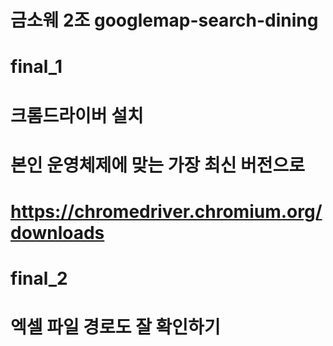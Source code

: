 # 금소웨 2조 googlemap-search-dining
# final_1
# 크롬드라이버 설치
# 본인 운영체제에 맞는 가장 최신 버전으로
# https://chromedriver.chromium.org/downloads
# final_2
# 엑셀 파일 경로도 잘 확인하기
